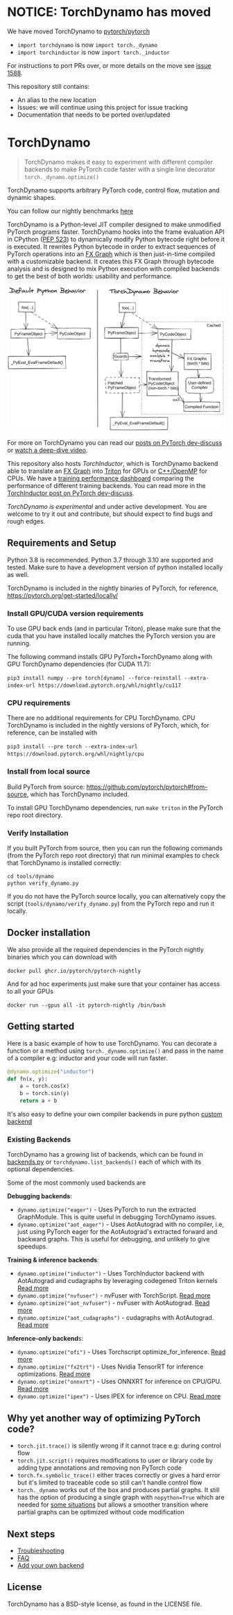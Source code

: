 # NOTICE: TorchDynamo has moved

We have moved TorchDynamo to 
[pytorch/pytorch](https://github.com/pytorch/pytorch/tree/master/torch/_dynamo)
- `import torchdynamo` is now `import torch._dynamo`
- `import torchinductor` is now `import torch._inductor`

For instructions to port PRs over, or more details on the move see 
[issue 1588](https://github.com/pytorch/torchdynamo/issues/1588).

This repository still contains:
- An alias to the new location
- Issues: we will continue using this project for issue tracking
- Documentation that needs to be ported over/updated


# TorchDynamo

> TorchDynamo makes it easy to experiment with different compiler backends to make PyTorch code faster with a single line decorator `torch._dynamo.optimize()`

TorchDynamo supports arbitrary PyTorch code, control flow, mutation and dynamic shapes.

You can follow our nightly benchmarks [here](https://github.com/pytorch/torchdynamo/issues/681)


TorchDynamo is a Python-level JIT compiler designed to make unmodified
PyTorch programs faster. TorchDynamo hooks into the frame evaluation API
in CPython ([PEP 523]) to dynamically modify Python bytecode right before
it is executed. It rewrites Python bytecode in order to extract sequences
of PyTorch operations into an [FX Graph] which is then just-in-time
compiled with a customizable backend. It creates this FX Graph through
bytecode analysis and is designed to mix Python execution with compiled
backends to get the best of both worlds: usability and performance.

![](./documentation/images/TorchDynamo.png)

For more on TorchDynamo you can read our [posts on PyTorch dev-discuss]
or [watch a deep-dive video].

This repository also hosts *TorchInductor*, which is TorchDynamo backend
able to translate an [FX Graph] into [Triton] for GPUs or [C++/OpenMP]
for CPUs.  We have a [training performance dashboard] comparing the
performance of different training backends.  You can read more in the
[TorchInductor post on PyTorch dev-discuss].

[Triton]: https://github.com/openai/triton
[C++/OpenMP]: https://www.openmp.org/
[posts on PyTorch dev-discuss]: https://dev-discuss.pytorch.org/search?q=TorchDynamo%20order%3Alatest
[watch a deep-dive video]: https://www.youtube.com/watch?v=egZB5Uxki0I
[FX Graph]: https://pytorch.org/docs/stable/fx.html
[PEP 523]: https://peps.python.org/pep-0523/
[training performance dashboard]: https://github.com/pytorch/torchdynamo/issues/681#issuecomment-1233828468
[TorchInductor post on PyTorch dev-discuss]: https://dev-discuss.pytorch.org/t/torchinductor-a-pytorch-native-compiler-with-define-by-run-ir-and-symbolic-shapes/747

*TorchDynamo is experimental* and under active development.
You are welcome to try it out and contribute, but should expect to find
bugs and rough edges.

## Requirements and Setup

Python 3.8 is recommended.
Python 3.7 through 3.10 are supported and tested.
Make sure to have a development version of python installed locally as well.

TorchDynamo is included in the nightly binaries of PyTorch, for reference, https://pytorch.org/get-started/locally/

### Install GPU/CUDA version requirements

To use GPU back ends (and in particular Triton), please make sure that the cuda
that you have installed locally matches the PyTorch version you are running.

The following command installs GPU PyTorch+TorchDynamo along with GPU TorchDynamo dependencies (for CUDA 11.7):

`pip3 install numpy --pre torch[dynamo] --force-reinstall --extra-index-url https://download.pytorch.org/whl/nightly/cu117`


### CPU requirements

There are no additional requirements for CPU TorchDynamo. CPU TorchDynamo is included in the nightly versions of PyTorch, which, for reference, can be installed with

`pip3 install --pre torch --extra-index-url https://download.pytorch.org/whl/nightly/cpu`

### Install from local source

Build PyTorch from source: https://github.com/pytorch/pytorch#from-source, which has TorchDynamo included.

To install GPU TorchDynamo dependencies, run `make triton` in the PyTorch repo root directory.

### Verify Installation

If you built PyTorch from source, then you can run the following commands (from the PyTorch repo root directory) that run minimal examples to check that TorchDynamo is installed correctly:

```shell
cd tools/dynamo
python verify_dynamo.py
```

If you do not have the PyTorch source locally, you can alternatively copy the script (`tools/dynamo/verify_dynamo.py`) from the PyTorch repo and run it locally.

## Docker installation

We also provide all the required dependencies in the PyTorch nightly binaries which you can download with

`docker pull ghcr.io/pytorch/pytorch-nightly`

And for ad hoc experiments just make sure that your container has access to all your GPUs

`docker run --gpus all -it pytorch-nightly /bin/bash`


## Getting started

Here is a basic example of how to use TorchDynamo. You can decorate a function
or a method using `torch._dynamo.optimize()` and pass in the name of a compiler e.g: inductor and your code will run faster.

```py
@dynamo.optimize("inductor")
def fn(x, y):
    a = torch.cos(x)
    b = torch.sin(y)
    return a + b
```

It's also easy to define your own compiler backends in pure python [custom backend](./documentation/custom-backend.md)


### Existing Backends

TorchDynamo has a growing list of backends, which can be found in [backends.py](https://github.com/pytorch/pytorch/blob/master/torch/_dynamo/optimizations/backends.py)
or `torchdynamo.list_backends()` each of which with its optional dependencies.

Some of the most commonly used backends are

**Debugging backends**:
* `dynamo.optimize("eager")` - Uses PyTorch to run the extracted GraphModule. This is quite useful in debugging TorchDynamo issues.
* `dynamo.optimize("aot_eager")` - Uses AotAutograd with no compiler, i.e, just using PyTorch eager for the AotAutograd's extracted forward and backward graphs. This is useful for debugging, and unlikely to give speedups.

**Training & inference backends**:
* `dynamo.optimize("inductor")` - Uses TorchInductor backend with AotAutograd and cudagraphs by leveraging codegened Triton kernels  [Read more](https://dev-discuss.pytorch.org/t/torchinductor-a-pytorch-native-compiler-with-define-by-run-ir-and-symbolic-shapes/747)
* `dynamo.optimize("nvfuser")` -  nvFuser with TorchScript. [Read more](https://dev-discuss.pytorch.org/t/tracing-with-primitives-update-1-nvfuser-and-its-primitives/593)
* `dynamo.optimize("aot_nvfuser")` -  nvFuser with AotAutograd. [Read more](https://dev-discuss.pytorch.org/t/tracing-with-primitives-update-1-nvfuser-and-its-primitives/593)
* `dynamo.optimize("aot_cudagraphs")` - cudagraphs with AotAutograd. [Read more](https://github.com/pytorch/torchdynamo/pull/757)

**Inference-only backend**s:
* `dynamo.optimize("ofi")` -  Uses Torchscript optimize_for_inference.  [Read more](https://pytorch.org/docs/stable/generated/torch.jit.optimize_for_inference.html)
* `dynamo.optimize("fx2trt")` -  Uses Nvidia TensorRT for inference optimizations.  [Read more](https://github.com/pytorch/TensorRT/blob/master/docsrc/tutorials/getting_started_with_fx_path.rst)
* `dynamo.optimize("onnxrt")` -  Uses ONNXRT for inference on CPU/GPU.  [Read more](https://onnxruntime.ai/)
* `dynamo.optimize("ipex")` -  Uses IPEX for inference on CPU.  [Read more](https://github.com/intel/intel-extension-for-pytorch)

## Why yet another way of optimizing PyTorch code?
* `torch.jit.trace()` is silently wrong if it cannot trace e.g: during control flow
* `torch.jit.script()` requires modifications to user or library code by adding type annotations and removing non PyTorch code
* `torch.fx.symbolic_trace()` either traces correctly or gives a hard error but it's limited to traceable code so still can't handle control flow
* `torch._dynamo` works out of the box and produces partial graphs. It still has the option of producing a single graph with `nopython=True` which are needed for [some situations](./documentation/FAQ.md#do-i-still-need-to-export-whole-graphs) but allows a smoother transition where partial graphs can be optimized without code modification

## Next steps
* [Troubleshooting](./documentation/TROUBLESHOOTING.md)
* [FAQ](./documentation/FAQ.md)
* [Add your own backend](./documentation/custom-backend.md)

## License

TorchDynamo has a BSD-style license, as found in the LICENSE file.
